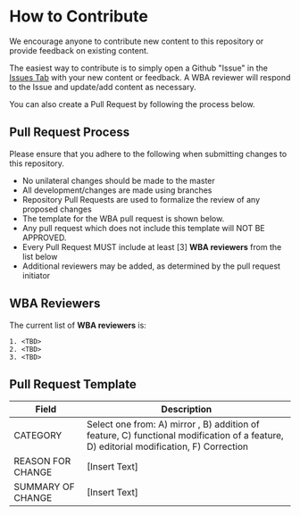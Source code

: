 # How to Contribute

We encourage anyone to contribute new content to this repository or provide feedback on existing content.

The easiest way to contribute is to simply open a Github "Issue" in the [Issues Tab](https://github.com/wireless-broadband-alliance/captive-behavior/issues) with your new content or feedback. A WBA reviewer will respond to the Issue and update/add content as necessary.

You can also create a Pull Request by following the process below.

## Pull Request Process

Please ensure that you adhere to the following when submitting changes to this repository.

 * No unilateral changes should be made to the master
 * All development/changes are made using branches
 * Repository Pull Requests are used to formalize the review of any proposed changes
 * The template for the WBA pull request is shown below.
 * Any pull request which does not include this template will NOT BE APPROVED.
 * Every Pull Request MUST include at least [3] **WBA reviewers** from the list below
 * Additional reviewers may be added, as determined by the pull request initiator

## WBA Reviewers

The current list of **WBA reviewers** is:

    1. <TBD>
    2. <TBD>
    3. <TBD>


## Pull Request Template

| Field | Description |
| ------ | ----------- |
| CATEGORY | Select one from: A) mirror , B) addition of feature, C) functional modification of a feature, D) editorial modification, F) Correction |
| REASON FOR CHANGE | [Insert Text]|
| SUMMARY OF CHANGE | [Insert Text]|
